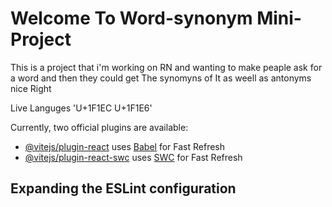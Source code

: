 # Welcome To Word-synonym Mini-Project

This is a project that i'm working on RN and wanting to make peaple ask for a word and then they could get The synomyns of It as weell as antonyms nice Right 

Live Languges 'U+1F1EC U+1F1E6'

Currently, two official plugins are available:

- [@vitejs/plugin-react](https://github.com/vitejs/vite-plugin-react/blob/main/packages/plugin-react/README.md) uses [Babel](https://babeljs.io/) for Fast Refresh
- [@vitejs/plugin-react-swc](https://github.com/vitejs/vite-plugin-react-swc) uses [SWC](https://swc.rs/) for Fast Refresh

## Expanding the ESLint configuration
